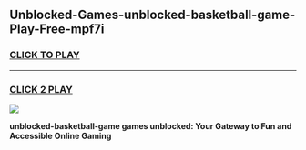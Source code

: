 
## Unblocked-Games-unblocked-basketball-game-Play-Free-mpf7i
<h3>
<a href="https://premium76.site?title=unblocked-basketball-game&ref=23A">CLICK TO PLAY</a></h3>
<hr>

<h3>
<a href="https://premium76.site?title=unblocked-basketball-game&ref=23A">CLICK 2 PLAY</a>
  
</h3>

<a href="https://premium76.site?title=unblocked-basketball-game&ref=23A"><img src="https://clearcache.store/games.png"></a>


**unblocked-basketball-game games unblocked: Your Gateway to Fun and Accessible Online Gaming**
